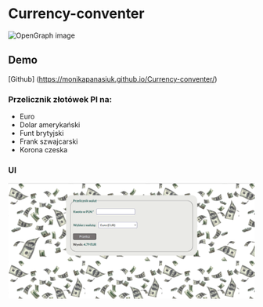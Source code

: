 # Currency-conventer
![OpenGraph image]()
##  Demo 
[Github] (https://monikapanasiuk.github.io/Currency-conventer/)
### Przelicznik złotówek Pl na:
- Euro
- Dolar amerykański
- Funt brytyjski
- Frank szwajcarski
- Korona czeska
### UI 
![Przelicznik walut](https://github.com/MonikaPanasiuk/Currency-conventer/blob/main/images/Przelicznik%20walut%20UI.png?raw=true)

